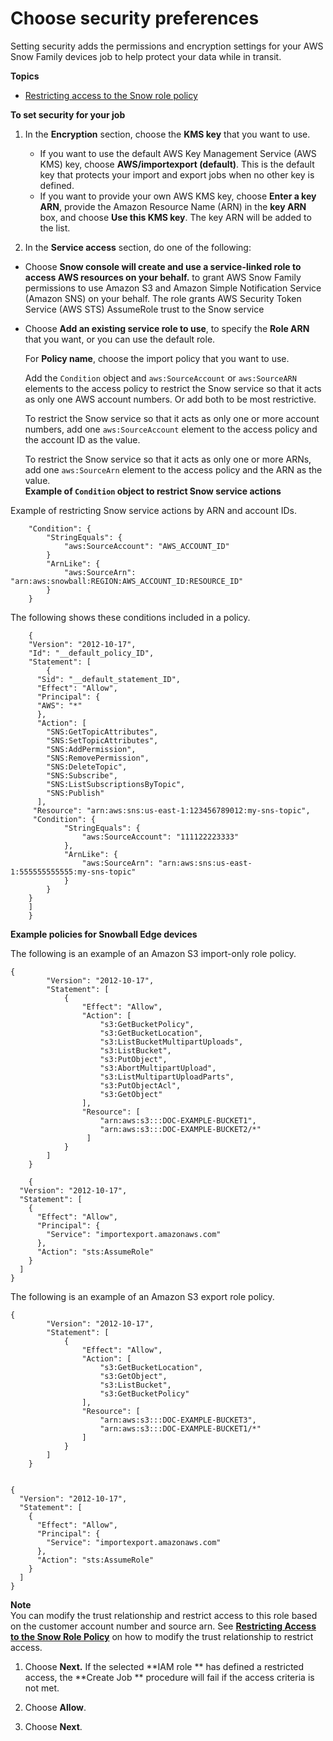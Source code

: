 # Choose security preferences<a name="set-security"></a>

Setting security adds the permissions and encryption settings for your AWS Snow Family devices job to help protect your data while in transit\.

**Topics**
+ [Restricting access to the Snow role policy](restricting-access.md)

**To set security for your job**

1. In the **Encryption** section, choose the **KMS key** that you want to use\.
   + If you want to use the default AWS Key Management Service \(AWS KMS\) key, choose **AWS/importexport \(default\)**\. This is the default key that protects your import and export jobs when no other key is defined\.
   + If you want to provide your own AWS KMS key, choose **Enter a key ARN**, provide the Amazon Resource Name \(ARN\) in the **key ARN** box, and choose **Use this KMS key**\. The key ARN will be added to the list\.

1.  In the **Service access** section, do one of the following:
   + Choose **Snow console will create and use a service\-linked role to access AWS resources on your behalf\.** to grant AWS Snow Family permissions to use Amazon S3 and Amazon Simple Notification Service \(Amazon SNS\) on your behalf\. The role grants AWS Security Token Service \(AWS STS\) AssumeRole trust to the Snow service
   + Choose **Add an existing service role to use**, to specify the **Role ARN** that you want, or you can use the default role\.

     For **Policy name**, choose the import policy that you want to use\.

     Add the `Condition` object and `aws:SourceAccount` or `aws:SourceARN` elements to the access policy to restrict the Snow service so that it acts as only one AWS account numbers\. Or add both to be most restrictive\.

     To restrict the Snow service so that it acts as only one or more account numbers, add one `aws:SourceAccount` element to the access policy and the account ID as the value\.

     To restrict the Snow service so that it acts as only one or more ARNs, add one `aws:SourceArn` element to the access policy and the ARN as the value\.  
**Example of `Condition` object to restrict Snow service actions**  

   Example of restricting Snow service actions by ARN and account IDs\.

   ```
       "Condition": {
           "StringEquals": {
               "aws:SourceAccount": "AWS_ACCOUNT_ID"
           }
           "ArnLike": {
               "aws:SourceArn": "arn:aws:snowball:REGION:AWS_ACCOUNT_ID:RESOURCE_ID"
           }
       }
   ```

   The following shows these conditions included in a policy\.

   ```
       {
       "Version": "2012-10-17",
       "Id": "__default_policy_ID",
       "Statement": [
           {
         "Sid": "__default_statement_ID",
         "Effect": "Allow",
         "Principal": {
         "AWS": "*"
         },
         "Action": [
           "SNS:GetTopicAttributes",
           "SNS:SetTopicAttributes",
           "SNS:AddPermission",
           "SNS:RemovePermission",
           "SNS:DeleteTopic",
           "SNS:Subscribe",
           "SNS:ListSubscriptionsByTopic",
           "SNS:Publish"
         ],
        "Resource": "arn:aws:sns:us-east-1:123456789012:my-sns-topic",
        "Condition": {
               "StringEquals": {
                   "aws:SourceAccount": "111122223333"
               },
               "ArnLike": {
                   "aws:SourceArn": "arn:aws:sns:us-east-1:555555555555:my-sns-topic"
               }
           }
       }
       ]
       }
   ```  
**Example policies for Snowball Edge devices**  

   The following is an example of an Amazon S3 import\-only role policy\.

   ```
   {
           "Version": "2012-10-17",
           "Statement": [
               {
                   "Effect": "Allow",
                   "Action": [
                       "s3:GetBucketPolicy",
                       "s3:GetBucketLocation",
                       "s3:ListBucketMultipartUploads",
                       "s3:ListBucket",
                       "s3:PutObject",
                       "s3:AbortMultipartUpload",
                       "s3:ListMultipartUploadParts",
                       "s3:PutObjectAcl",
                       "s3:GetObject"
                   ],
                   "Resource": [
                       "arn:aws:s3:::DOC-EXAMPLE-BUCKET1",
                       "arn:aws:s3:::DOC-EXAMPLE-BUCKET2/*"
                    ]
               }
           ]
       }
   ```

   ```
       {
     "Version": "2012-10-17",
     "Statement": [
       {
         "Effect": "Allow",
         "Principal": {
           "Service": "importexport.amazonaws.com"
         },
         "Action": "sts:AssumeRole"
       }
     ]
   }
   ```

   The following is an example of an Amazon S3 export role policy\.

   ```
   {
           "Version": "2012-10-17",
           "Statement": [
               {
                   "Effect": "Allow",
                   "Action": [
                       "s3:GetBucketLocation",
                       "s3:GetObject",
                       "s3:ListBucket",
                       "s3:GetBucketPolicy"
                   ],
                   "Resource": [
                       "arn:aws:s3:::DOC-EXAMPLE-BUCKET3",
                       "arn:aws:s3:::DOC-EXAMPLE-BUCKET1/*"
                   ]
               }
           ]
       }
   ```

   ```
      
   {
     "Version": "2012-10-17",
     "Statement": [
       {
         "Effect": "Allow",
         "Principal": {
           "Service": "importexport.amazonaws.com"
         },
         "Action": "sts:AssumeRole"
       }
     ]
   }
   ```
**Note**  
 You can modify the trust relationship and restrict access to this role based on the customer account number and source arn\. See **[Restricting Access to the Snow Role Policy](restricting-access.md)** on how to modify the trust relationship to restrict access\.

1. Choose **Next\.** If the selected **IAM role ** has defined a restricted access, the **Create Job ** procedure will fail if the access criteria is not met\.

1. Choose **Allow**\.

1. Choose **Next**\.
